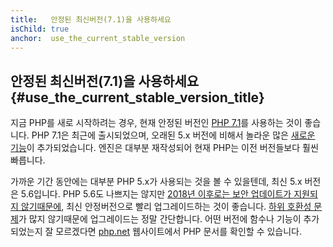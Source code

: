 ```yaml
---
title:   안정된 최신버전(7.1)을 사용하세요
isChild: true
anchor:  use_the_current_stable_version
---
```


## 안정된 최신버전(7.1)을 사용하세요 {#use_the_current_stable_version_title}

지금 PHP를 새로 시작하려는 경우, 현재 안정된 버전인 [PHP 7.1][php-release]를 사용하는 것이 좋습니다. PHP 7.1은 최근에 출시되었으며,
오래된 5.x 버전에 비해서 놀라운 많은 [새로운 기능](#language_highlights)이 추가되었습니다. 엔진은 대부분 재작성되어
현재 PHP는 이전 버전들보다 훨씬 빠릅니다.

가까운 기간 동안에는 대부분 PHP 5.x가 사용되는 것을 볼 수 있을텐데, 최신 5.x 버전은 5.6입니다. PHP 5.6도 나쁘지는 않지만 [2018년 이후로는 보안 업데이트가 지원되지 않기때문에](http://php.net/supported-versions.php), 최신 안정버전으로 빨리 업그레이드하는 것이 좋습니다.
[하위 호환성 문제][php71-bc]가 많지 않기때문에 업그레이드는 정말 간단합니다.
어떤 버전에 함수나 기능이 추가되었는지 잘 모르겠다면 [php.net][php-docs] 웹사이트에서 PHP 문서를 확인할 수 있습니다.

[php-release]: http://php.net/downloads.php
[php-docs]: http://php.net/manual/
[php71-bc]: http://php.net/manual/migration71.incompatible.php